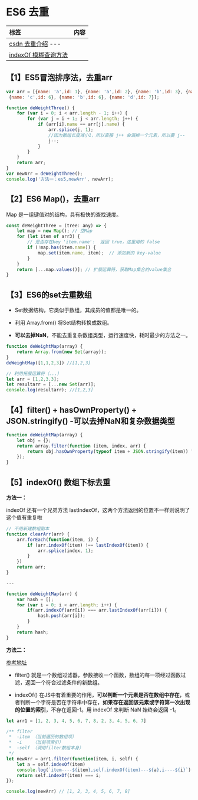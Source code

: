 # ES6 去重

标签|内容
:-|:-:
[csdn 去重介绍](https://blog.csdn.net/ZYS10000/article/details/109955135) ---||--- [sina 去重介绍](http://blog.sina.com.cn/s/blog_be2200300102wvvq.html) |
| [indexOf 模糊查询方法](https://www.jianshu.com/p/4cd4f74a0b20)

## 【1】ES5冒泡排序法，去重arr

```js
var arr = [{name: 'a',id: 1}, {name: 'a',id: 2}, {name: 'b',id: 3}, {name: 'c',id: 4},
 {name: 'c',id: 6}, {name: 'b',id: 6}, {name: 'd',id: 7}];

function deWeightThree() {
    for (var i = 0; i < arr.length - 1; i++) {
        for (var j = i + 1; j < arr.length; j++) {
            if (arr[i].name == arr[j].name) {
                arr.splice(j, 1);
                //因为数组长度减小1，所以直接 j++ 会漏掉一个元素，所以要 j--
                j--;
            }
        }
    }
    return arr;
}
var newArr = deWeightThree();
console.log('方法一：es5,newArr', newArr);
```

## 【2】ES6 Map()，去重arr

Map 是一组键值对的结构，具有极快的查找速度。

```js
const deWeightThree = (tree: any) => {
    let map = new Map(); // 空Map
    for (let item of arr3) {
        // 是否存在key 'item.name':  返回 true，这里用的 false
        if (!map.has(item.name)) {
            map.set(item.name, item);  // 添加新的 key-value
        }
    }
    return [...map.values()]; // 扩展运算符，获取Map集合的value集合
}
```

## 【3】ES6的set去重数组

- Set数据结构，它类似于数组，其成员的值都是唯一的。

- 利用 Array.from() 将Set结构转换成数组。

- **可以去掉NaN**，不能去重复杂数组类型，运行速度快，耗时最少的方法之一。

```js
function deWeightMap(array) {
    return Array.from(new Set(array));
}
deWeightMap([1,1,2,3]) //[1,2,3]

// 利用拓展运算符（...）
let arr = [1,2,3,3];
let resultarr = [...new Set(arr)];
console.log(resultarr); //[1,2,3]
```

## 【4】filter() + hasOwnProperty() + JSON.stringify() -可以去掉NaN和复杂数据类型

```js
function deWeightMap(array) {
    let obj = {};
    return array.filter(function (item, index, arr) {
        return obj.hasOwnProperty(typeof item + JSON.stringify(item)) ? false : (obj[typeof item + JSON.stringify(item)] = true);
    });
}
```

## 【5】indexOf() 数组下标去重

**方法一：**

indexOf 还有一个兄弟方法 lastIndexOf，这两个方法返回的位置不一样则说明了这个值有重复啦

```js
// 不用新建数组副本
function clearArr(arr) {
    arr.forEach(function(item, i) {
        if (arr.indexOf(item) !== lastIndexOf(item)) {
            arr.splice(index, 1);
        }
    })
    return arr;
}

---

function deWeightMap(arr) {
    var hash = [];
    for (var i = 0; i < arr.length; i++) {
        if(arr.indexOf(arr[i]) === arr.lastIndexOf(arr[i])) {
            hash.push(arr[i]);
        }
    }
    return hash;
}
```

**方法二：**

[参考地址](https://www.cnblogs.com/ltb6w/p/10994571.html)

- filter() 就是一个数组过滤器，参数接收一个函数，数组的每一项经过函数过滤，返回一个符合过滤条件的新数组。

- indexOf() 在JS中有着重要的作用，**可以判断一个元素是否在数组中存在**，或者判断一个字符是否在字符串中存在，**如果存在返回该元素或字符第一次出现的位置的索引**，不存在返回-1。用 indexOf 来判断 NaN 始终会返回 -1。

```js
let arr1 = [1, 2, 3, 4, 5, 6, 7, 8, 2, 3, 4, 5, 6, 7]

/** filter
 *  -item （当前遍历的数组项）
 *  -i    （当前项索引）
 *  -self （调用filter数组本身）
 */
let newArr = arr1.filter(function(item, i, self) {
    let a = self.indexOf(item)
    console.log(`item----${item},self.indexOf(item)---${a},i----${i}`)
    return self.indexOf(item) === i;
});

console.log(newArr) // [1, 2, 3, 4, 5, 6, 7, 8]
```
